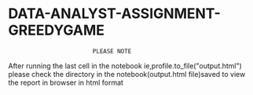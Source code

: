 # DATA-ANALYST-ASSIGNMENT-GREEDYGAME
                            PLEASE NOTE
        
After running the last cell in the notebook ie,profile.to_file("output.html")
please check the directory in the notebook(output.html file)saved to view the report in browser in html format 
